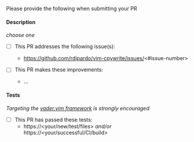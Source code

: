 Please provide the following when submitting your PR

#### Description
*choose one*

- [ ] This PR addresses the following issue(s):
  - https://github.com/rdipardo/vim-cpywrite/issues/<#issue-number>

- [ ] This PR makes these improvements:
  - ...

#### Tests
*Targeting the [vader.vim framework](https://github.com/junegunn/vader.vim/blob/master/doc/vader.txt) is strongly encouraged*

- [ ] This PR has passed these tests:
  - https://<your/new/test/files>  *and/or* https://<your/successful/CI/build>
